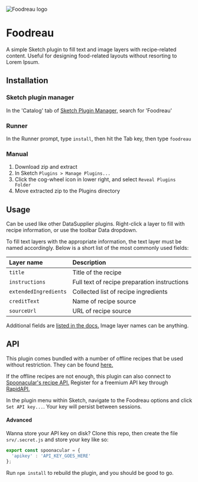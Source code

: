 ![Foodreau logo](https://github.com/maxdavid/sketch-foodreau/blob/master/assets/icon-rounded-wide.png)
# Foodreau
A simple Sketch plugin to fill text and image layers with recipe-related content. Useful for designing food-related layouts without resorting to Lorem Ipsum.

## Installation
### Sketch plugin manager 
In the 'Catalog' tab of [Sketch Plugin Manager,](https://mludowise.github.io/Sketch-Plugin-Manager/) search for 'Foodreau'

### Runner
In the Runner prompt, type `install`, then hit the Tab key, then type `foodreau`

### Manual
1. Download zip and extract
2. In Sketch `Plugins > Manage Plugins...`
3. Click the cog-wheel icon in lower right, and select `Reveal Plugins Folder`
4. Move extracted zip to the Plugins directory

## Usage
Can be used like other DataSupplier plugins. Right-click a layer to fill with recipe information, or use the toolbar Data dropdown.

To fill text layers with the appropriate information, the text layer must be named accordingly. Below is a short list of the most commonly used fields:

|Layer name           |Description                                  |
|:--------------------|:--------------------------------------------|
|`title`              |Title of the recipe                          |
|`instructions`       |Full text of recipe preparation instructions |
|`extendedIngredients`|Collected list of recipe ingredients         |
|`creditText`         |Name of recipe source                        |
|`sourceUrl`          |URL of recipe source                         |

Additional fields are [listed in the docs.](https://github.com/maxdavid/sketch-foodreau/blob/master/docs/layer-names.md) Image layer names can be anything.

## API
This plugin comes bundled with a number of offline recipes that be used without restriction. They can be found [here.](https://github.com/maxdavid/sketch-foodreau/blob/master/assets/backup/recipes.js)

If the offline recipes are not enough, this plugin can also connect to [Spoonacular's recipe API.](https://spoonacular.com/food-api) Register for a freemium API key through [RapidAPI.](https://rapidapi.com/spoonacular/api/recipe-food-nutrition/pricing) 

In the plugin menu within Sketch, navigate to the Foodreau options and click `Set API key...`. Your key will persist between sessions.

#### Advanced
Wanna store your API key on disk? Clone this repo, then create the file `srv/.secret.js` and store your key like so:
```javascript
export const spoonacular = {
  'apikey' : 'API_KEY_GOES_HERE'
};
```
Run `npm install` to rebuild the plugin, and you should be good to go.
